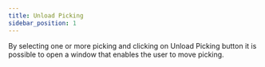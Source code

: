 ```yaml
---
title: Unload Picking
sidebar_position: 1
---
```


By selecting one or more picking and clicking on Unload Picking button it is possible to open a window that enables the user to move picking.






